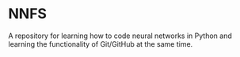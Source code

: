 # NNFS
A repository for learning how to code neural networks in Python and learning the functionality of Git/GitHub at the same time.
